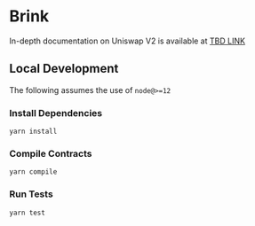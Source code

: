 # Brink

In-depth documentation on Uniswap V2 is available at [TBD LINK]()

## Local Development
The following assumes the use of `node@>=12`
### Install Dependencies
`yarn install`
### Compile Contracts
`yarn compile`
### Run Tests
`yarn test`
